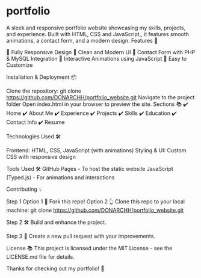 # portfolio
A sleek and responsive portfolio website showcasing my skills, projects, and experience. Built with HTML, CSS and JavaScript,, it features smooth animations, a contact form, and a modern design.
Features 📝

🎡 Fully Responsive Design 🎡 Clean and Modern UI 🎡 Contact Form with PHP & MySQL Integration 🎡 Interactive Animations using JavaScript 🎡 Easy to Customize

Installation & Deployment 📦

Clone the repository: git clone https://github.com/DONARCHH/portfolio_website.git
Navigate to the project folder
Open index.html in your browser to preview the site.
Sections 📚 ✔️ Home ✔️ About Me ✔️ Experience ✔️ Projects ✔️ Skills ✔️ Education ✔️ Contact Info ✔️ Resume

Technologies Used 🛠️

Frontend: HTML, CSS, JavaScript (with animations) Styling & UI: Custom CSS with responsive design

Tools Used 🛠️ GitHub Pages - To host the static website JavaScript (Typed.js) - For animations and interactions

Contributing 💡

Step 1 Option 1 🍝 Fork this repo! Option 2 👆 Clone this repo to your local machine: git clone https://github.com/DONARCHH/portfolio_website.git

Step 2 🛠️ Build and enhance the project.

Step 3 🔄 Create a new pull request with your improvements.

License 📚 This project is licensed under the MIT License - see the LICENSE.md file for details.

Thanks for checking out my portfolio! 🚀
